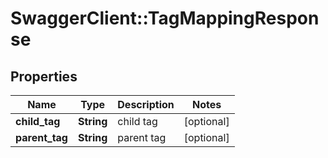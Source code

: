 # SwaggerClient::TagMappingResponse

## Properties
Name | Type | Description | Notes
------------ | ------------- | ------------- | -------------
**child_tag** | **String** | child tag | [optional] 
**parent_tag** | **String** | parent tag | [optional] 


